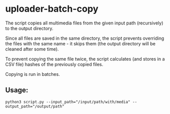 # uploader-batch-copy

The script copies all multimedia files from the given input path (recursively) to the output directory.

Since all files are saved in the same directory, the script prevents overriding the files with the same name - it skips them (the output directory will be cleaned after some time).

To prevent copying the same file twice, the script calculates (and stores in a CSV file) hashes of the previously copied files.

Copying is run in batches.

## Usage:
```
python3 script.py --input_path="/input/path/with/media" --output_path="/output/path"
```
